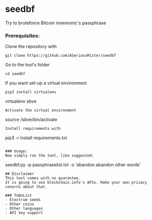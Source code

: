 # seedbf
Try to bruteforce Bitcoin mnemonic's passphrase

### Prerequisites:
Clone the repository with
```
git clone https://github.com/ASeriousMister/seedbf
```
Go to the tool's folder
```
cd seedbf
```
If you want set-up a virtual environment
```
pip3 install virtualenv
```
virtualenv sbve
```
Activate the virtual environment
```
source /sbve/bin/activate
```
Install requirements with
```
pip3 -r install requirements.txt
```

### Usage:
Now simply run the tool, like suggested:
```
seedbf.py -p passphraselist.txt -s 'abandon abandon other words'
```
## Disclaimer
This tool comes with no guarantee.
It is going to use blockchain.info's APIs. Make your own privacy conerns about that.

### ToDoList
- Electrum seeds
- Other coins
- Other languages
- API key support
